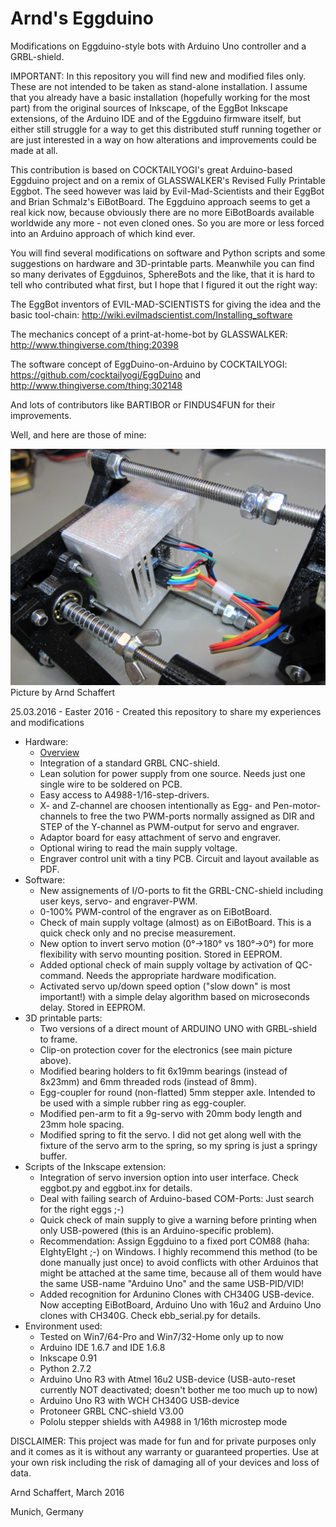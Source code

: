# Arnd's Eggduino
Modifications on Eggduino-style bots with Arduino Uno controller and a GRBL-shield.

IMPORTANT: In this repository you will find new and modified files only. These are not intended to be taken as stand-alone installation. I assume that you already have a basic installation (hopefully working for the most part) from the original sources of Inkscape, of the EggBot Inkscape extensions, of the Arduino IDE and of the Eggduino firmware itself, but either still struggle for a way to get this distributed stuff running together or are just interested in a way on how alterations and improvements could be made at all.

This contribution is based on COCKTAILYOGI's great Arduino-based Eggduino project and on a remix of GLASSWALKER's Revised Fully Printable Eggbot. The seed however was laid by Evil-Mad-Scientists and their EggBot and Brian Schmalz's EiBotBoard. The Eggduino approach seems to get a real kick now, because obviously there are no more EiBotBoards available worldwide any more - not even cloned ones. So you are more or less forced into an Arduino approach of which kind ever. 

You will find several modifications on software and Python scripts and some suggestions on hardware and 3D-printable parts. Meanwhile you can find so many derivates of Eggduinos, SphereBots and the like, that it is hard to tell who contributed what first, but I hope that I figured it out the right way:

The EggBot inventors of EVIL-MAD-SCIENTISTS for giving the idea and the basic tool-chain: http://wiki.evilmadscientist.com/Installing_software

The mechanics concept of a print-at-home-bot by GLASSWALKER: http://www.thingiverse.com/thing:20398

The software concept of EggDuino-on-Arduino by COCKTAILYOGI: https://github.com/cocktailyogi/EggDuino and http://www.thingiverse.com/thing:302148

And lots of contributors like BARTIBOR or FINDUS4FUN for their improvements.

Well, and here are those of mine:

![Eggduino](./Arnds_Eggduino_modified.JPG?raw=true "Eggduino")
Picture by Arnd Schaffert

25.03.2016 - Easter 2016 - Created this repository to share my experiences and modifications

- Hardware:
	- [Overview](./Eggduino_with_Arduino_and_GRBL-Shield.pdf) 	
	- Integration of a standard GRBL CNC-shield.
	- Lean solution for power supply from one source. Needs just one single wire to be soldered on PCB.
	- Easy access to A4988-1/16-step-drivers. 
	- X- and Z-channel are choosen intentionally as Egg- and Pen-motor-channels to free the two PWM-ports normally assigned as DIR and STEP of the Y-channel as PWM-output for servo and engraver.
	- Adaptor board for easy attachment of servo and engraver.
	- Optional wiring to read the main supply voltage.
	- Engraver control unit with a tiny PCB. Circuit and layout available as PDF.
- Software:
	- New assignements of I/O-ports to fit the GRBL-CNC-shield including user keys, servo- and engraver-PWM.
	- 0-100% PWM-control of the engraver as on EiBotBoard.
	- Check of main supply voltage (almost) as on EiBotBoard. This is a quick check only and no precise measurement.
	- New option to invert servo motion (0°->180° vs 180°->0°) for more flexibility with servo mounting position. Stored in EEPROM.
	- Added optional check of main supply voltage by activation of QC-command. Needs the appropriate hardware modification.
	- Activated servo up/down speed option ("slow down" is most important!) with a simple delay algorithm based on microseconds delay. Stored in EEPROM.
- 3D printable parts:
	- Two versions of a direct mount of ARDUINO UNO with GRBL-shield to frame.
	- Clip-on protection cover for the electronics (see main picture above).
	- Modified bearing holders to fit 6x19mm bearings (instead of 8x23mm) and 6mm threaded rods (instead of 8mm).
	- Egg-coupler for round (non-flatted) 5mm stepper axle. Intended to be used with a simple rubber ring as egg-coupler.
	- Modified pen-arm to fit a 9g-servo with 20mm body length and 23mm hole spacing.
	- Modified spring to fit the servo. I did not get along well with the fixture of the servo arm to the spring, so my spring is just a springy buffer.
- Scripts of the Inkscape extension:
	- Integration of servo inversion option into user interface. Check eggbot.py and eggbot.inx for details.
	- Deal with failing search of Arduino-based COM-Ports: Just search for the right eggs ;-)
	- Quick check of main supply to give a warning before printing when only USB-powered (this is an Arduino-specific problem).
	- Recommendation: Assign Eggduino to a fixed port COM88 (haha: EIghtyEIght ;-) on Windows. I highly recommend this method (to be done manually just once) to avoid conflicts with other Arduinos that might be attached at the same time, because all of them would have the same USB-name "Arduino Uno" and the same USB-PID/VID!
	- Added recognition for Ardunino Clones with CH340G USB-device. Now accepting EiBotBoard, Arduino Uno with 16u2 and Arduino Uno clones with CH340G. Check ebb_serial.py for details.
- Environment used:
	- Tested on Win7/64-Pro and Win7/32-Home only up to now
	- Arduino IDE 1.6.7 and IDE 1.6.8
	- Inkscape 0.91
	- Python 2.7.2
	- Arduino Uno R3 with Atmel 16u2 USB-device (USB-auto-reset currently NOT deactivated; doesn't bother me too much up to now)
	- Arduino Uno R3 with WCH CH340G USB-device
	- Protoneer GRBL CNC-shield V3.00
	- Pololu stepper shields with A4988 in 1/16th microstep mode

DISCLAIMER: This project was made for fun and for private purposes only and it comes as it is without any warranty or guaranteed properties. Use at your own risk including the risk of damaging all of your devices and loss of data.

Arnd Schaffert, March 2016

Munich, Germany




